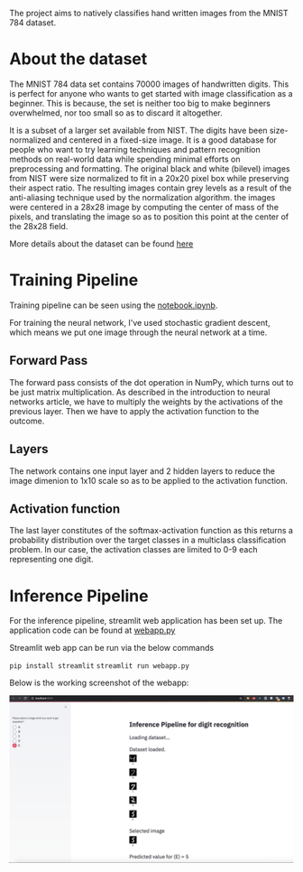 The project aims to natively classifies hand written images from the MNIST 784 dataset.

# About the dataset
The MNIST 784 data set contains 70000 images of handwritten digits. This is perfect for anyone who wants to get started with image classification as a beginner. This is because, the set is neither too big to make beginners overwhelmed, nor too small so as to discard it altogether.

It is a subset of a larger set available from NIST. The digits have been size-normalized and centered in a fixed-size image. It is a good database for people who want to try learning techniques and pattern recognition methods on real-world data while spending minimal efforts on preprocessing and formatting. The original black and white (bilevel) images from NIST were size normalized to fit in a 20x20 pixel box while preserving their aspect ratio. The resulting images contain grey levels as a result of the anti-aliasing technique used by the normalization algorithm. the images were centered in a 28x28 image by computing the center of mass of the pixels, and translating the image so as to position this point at the center of the 28x28 field.

More details about the dataset can be found [here](http://yann.lecun.com/exdb/mnist/)

# Training Pipeline
Training pipeline can be seen using the [notebook.ipynb](notebook.ipynb).

For training the neural network, I've used stochastic gradient descent, which means we put one image through the neural network at a time.

## Forward Pass
The forward pass consists of the dot operation in NumPy, which turns out to be just matrix multiplication. As described in the introduction to neural networks article, we have to multiply the weights by the activations of the previous layer. Then we have to apply the activation function to the outcome.

## Layers
The network contains one input layer and 2 hidden layers to reduce the image dimenion to 1x10 scale so as to be applied to the activation function.

## Activation function
The last layer constitutes of the softmax-activation function as this returns a probability distribution over the target classes in a multiclass classification problem. In our case, the activation classes are limited to 0-9 each representing one digit. 

# Inference Pipeline
For the inference pipeline, streamlit web application has been set up. The application code can be found at [webapp.py](webapp.py)

Streamlit web app can be run via the below commands

`pip install streamlit`
`streamlit run webapp.py`

Below is the working screenshot of the webapp:

![Inference Pipeline](/images/streamlit-inference-pipeline.png?raw=true)
